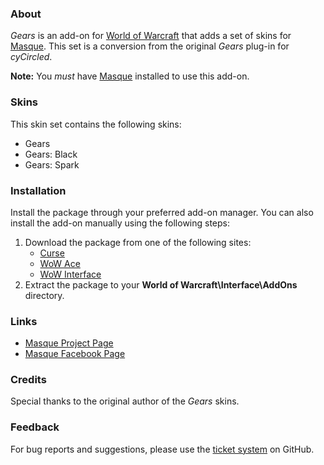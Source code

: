 ### About ###

*Gears* is an add-on for [World of Warcraft](http://us.battle.net/wow) that adds a set of skins for [Masque](http://www.wowace.com/addons/masque). This set is a conversion from the original *Gears* plug-in for *cyCircled*.

**Note:** You *must* have [Masque](http://www.wowace.com/addons/masque) installed to use this add-on.

### Skins ###

This skin set contains the following skins:

- Gears
- Gears: Black
- Gears: Spark

### Installation ###

Install the package through your preferred add-on manager. You can also install the add-on manually using the following steps:

1. Download the package from one of the following sites:
    - [Curse](http://www.curse.com/addons/wow/masque_gears)
    - [WoW Ace](http://www.wowace.com/addons/masque_gears)
    - [WoW Interface](http://www.wowinterface.com/downloads/info8918)
2. Extract the package to your **World of Warcraft\Interface\AddOns** directory.

### Links ###

- [Masque Project Page](http://www.wowace.com/addons/masque)
- [Masque Facebook Page](https://www.facebook.com/masqueui)

### Credits ###

Special thanks to the original author of the *Gears* skins.

### Feedback ###

For bug reports and suggestions, please use the [ticket system](https://github.com/StormFX/Masque_Gears/issues) on GitHub.
